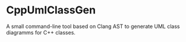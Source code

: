 # CppUmlClassGen
A small command-line tool based on Clang AST to generate UML class diagramms for C++ classes.
